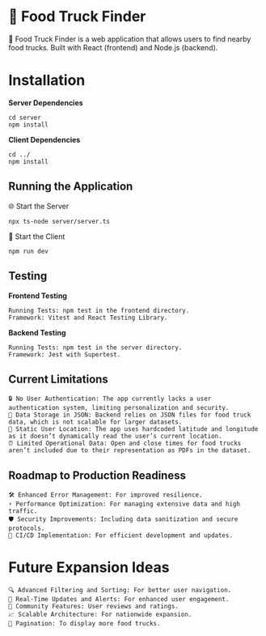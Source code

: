 #  🚚 Food Truck Finder

🍔 Food Truck Finder is a web application that allows users to find nearby food trucks. Built with React (frontend) and Node.js (backend).



# Installation

 **Server Dependencies**

    cd server
    npm install

 **Client Dependencies**

    cd ../
    npm install

## Running the Application


🌐 Start the Server

    npx ts-node server/server.ts

🌟 Start the Client

    npm run dev

## Testing

**Frontend Testing**

    Running Tests: npm test in the frontend directory.
    Framework: Vitest and React Testing Library.
    
**Backend Testing**

    Running Tests: npm test in the server directory.
    Framework: Jest with Supertest.

## Current Limitations

    🔒 No User Authentication: The app currently lacks a user authentication system, limiting personalization and security.
    💾 Data Storage in JSON: Backend relies on JSON files for food truck data, which is not scalable for larger datasets.
    📍 Static User Location: The app uses hardcoded latitude and longitude as it doesn’t dynamically read the user’s current location.
    ⏰ Limited Operational Data: Open and close times for food trucks aren’t included due to their representation as PDFs in the dataset.
    
## Roadmap to Production Readiness

    🛠️ Enhanced Error Management: For improved resilience.
    ⚡ Performance Optimization: For managing extensive data and high traffic.
    🛡️ Security Improvements: Including data sanitization and secure protocols.
    🔄 CI/CD Implementation: For efficient development and updates.


# Future Expansion Ideas

    🔍 Advanced Filtering and Sorting: For better user navigation.
    📡 Real-Time Updates and Alerts: For enhanced user engagement.
    💬 Community Features: User reviews and ratings.
    📈 Scalable Architecture: For nationwide expansion.
    📃 Pagination: To display more food trucks.
